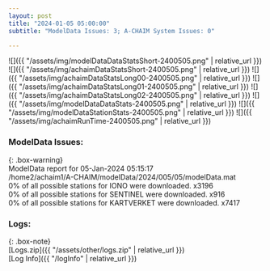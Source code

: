 ```yaml
---
layout: post
title: "2024-01-05 05:00:00"
subtitle: "ModelData Issues: 3; A-CHAIM System Issues: 0"

---
```


![]({{ "/assets/img/modelDataDataStatsShort-2400505.png" | relative_url }})
![]({{ "/assets/img/achaimDataStatsShort-2400505.png" | relative_url }})
![]({{ "/assets/img/achaimDataStatsLong00-2400505.png" | relative_url }})
![]({{ "/assets/img/achaimDataStatsLong01-2400505.png" | relative_url }})
![]({{ "/assets/img/achaimDataStatsLong02-2400505.png" | relative_url }})
![]({{ "/assets/img/modelDataDataStats-2400505.png" | relative_url }})
![]({{ "/assets/img/modelDataStationStats-2400505.png" | relative_url }})
![]({{ "/assets/img/achaimRunTime-2400505.png" | relative_url }})


### ModelData Issues:  
  
{: .box-warning}  
 ModelData report for 05-Jan-2024 05:15:17   
 /home2/achaim1/A-CHAIM/modelData/2024/005/05/modelData.mat   
 0% of all possible stations for IONO were downloaded. x3196   
 0% of all possible stations for SENTINEL were downloaded. x916   
 0% of all possible stations for KARTVERKET were downloaded. x7417   
  


### Logs:  
  
{: .box-note}  
[Logs.zip]({{ "/assets/other/logs.zip" | relative_url }})  
[Log Info]({{ "/logInfo" | relative_url }})  

